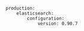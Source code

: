 <!-- usedin: [ _includes/_inlines/Deployment/common/getting-started-with-manifest-files] - layout:code post: getting-started-with-manifest-files_third-level-(1):-config -->

```

production:
    elasticsearch:
        configuration:
            version: 0.90.7

```
